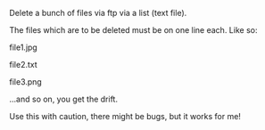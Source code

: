 Delete a bunch of files via ftp via a list (text file).

The files which are to be deleted must be on one line each. Like so:

file1.jpg

file2.txt

file3.png

...and so on, you get the drift.

Use this with caution, there might be bugs, but it works for me!

